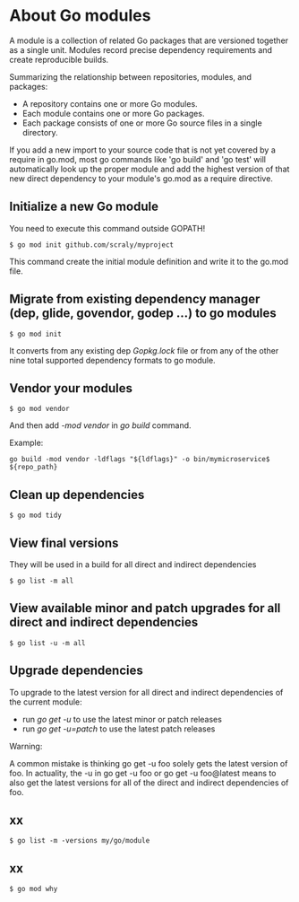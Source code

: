 # About Go modules

A module is a collection of related Go packages that are versioned together as a single unit.
Modules record precise dependency requirements and create reproducible builds.

Summarizing the relationship between repositories, modules, and packages:

* A repository contains one or more Go modules.
* Each module contains one or more Go packages.
* Each package consists of one or more Go source files in a single directory.

If you add a new import to your source code that is not yet covered by a require in go.mod, most go commands like 'go build' and 'go test' will automatically look up the proper module and add the highest version of that new direct dependency to your module's go.mod as a require directive.

## Initialize a new Go module

You need to execute this command outside GOPATH!

```
$ go mod init github.com/scraly/myproject
```

This command create the initial module definition and write it to the go.mod file.

## Migrate from existing dependency manager (dep, glide, govendor, godep ...) to go modules

```
$ go mod init
```

It converts from any existing dep *Gopkg.lock* file or from any of the other nine total supported dependency formats to go module.

## Vendor your modules

```
$ go mod vendor
```

And then add *-mod vendor* in *go build* command.

Example:

```
go build -mod vendor -ldflags "${ldflags}" -o bin/mymicroservice$ ${repo_path}
```

## Clean up dependencies

```
$ go mod tidy
```

## View final versions

They will be used in a build for all direct and indirect dependencies 

```
$ go list -m all
```

## View available minor and patch upgrades for all direct and indirect dependencies

```
$ go list -u -m all
```

## Upgrade dependencies

To upgrade to the latest version for all direct and indirect dependencies of the current module:

* run *go get -u* to use the latest minor or patch releases
* run *go get -u=patch* to use the latest patch releases

Warning: 

A common mistake is thinking go get -u foo solely gets the latest version of foo. In actuality, the -u in go get -u foo or go get -u foo@latest means to also get the latest versions for all of the direct and indirect dependencies of foo. 

## xx

```
$ go list -m -versions my/go/module
```

## xx

```
$ go mod why
```